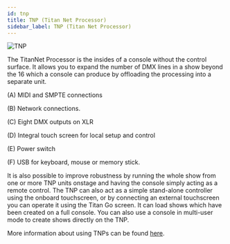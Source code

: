 ```yaml
---
id: tnp
title: TNP (Titan Net Processor)
sidebar_label: TNP (Titan Net Processor)
---
```


![TNP](/docs/images/image47.png)

The TitanNet Processor is the insides of a console without the control
surface. It allows you to expand the number of DMX lines in a show
beyond the 16 which a console can produce by offloading the processing
into a separate unit.

\(A\) MIDI and SMPTE connections

\(B\) Network connections.

\(C\) Eight DMX outputs on XLR

\(D\) Integral touch screen for local setup and control

\(E\) Power switch

\(F\) USB for keyboard, mouse or memory stick.

It is also possible to improve robustness by running the whole show from
one or more TNP units onstage and having the console simply acting as a
remote control. The TNP can also act as a simple stand-alone controller
using the onboard touchscreen, or by connecting an external touchscreen
you can operate it using the Titan Go screen. It can load shows which
have been created on a full console. You can also use a console in
multi-user mode to create shows directly on the TNP.

More information about using TNPs can be found [here](../titan-net).
